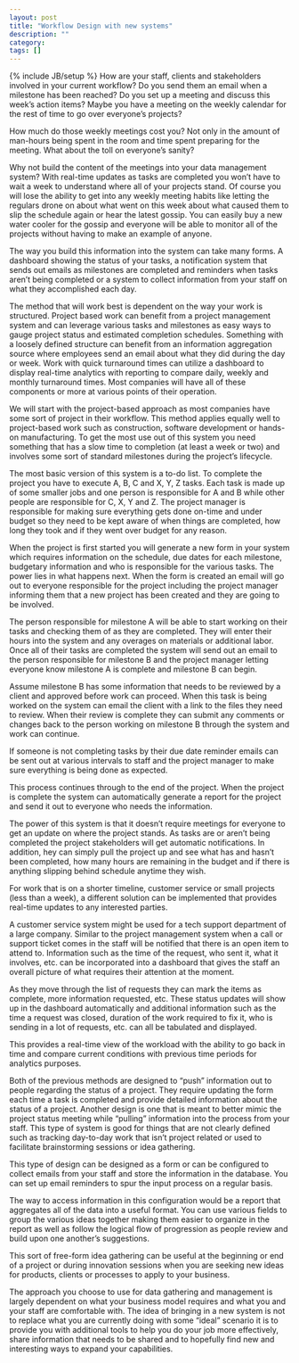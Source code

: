 ```yaml
---
layout: post
title: "Workflow Design with new systems"
description: ""
category: 
tags: []
---
```

{% include JB/setup %}
How are your staff, clients and stakeholders involved in your current workflow? Do you send them an email when a milestone has been reached? Do you set up a meeting and discuss this week’s action items? Maybe you have a meeting on the weekly calendar for the rest of time to go over everyone’s projects?

How much do those weekly meetings cost you? Not only in the amount of man-hours being spent in the room and time spent preparing for the meeting. What about the toll on everyone’s sanity? 

Why not build the content of the meetings into your data management system? With real-time updates as tasks are completed you won’t have to wait a week to understand where all of your projects stand. Of course you will lose the ability to get into any weekly meeting habits like letting the regulars drone on about what went on this week about what caused them to slip the schedule again or hear the latest gossip. You can easily buy a new water cooler for the gossip and everyone will be able to monitor all of the projects without having to make an example of anyone.

The way you build this information into the system can take many forms. A dashboard showing the status of your tasks, a notification system that sends out emails as milestones are completed and reminders when tasks aren’t being completed or a system to collect information from your staff on what they accomplished each day.

The method that will work best is dependent on the way your work is structured. Project based work can benefit from a project management system and can leverage various tasks and milestones as easy ways to gauge project status and estimated completion schedules. Something with a loosely defined structure can benefit from an information aggregation source where employees send an email about what they did during the day or week. Work with quick turnaround times can utilize a dashboard to display real-time analytics with reporting to compare daily, weekly and monthly turnaround times. Most companies will have all of these components or more at various points of their operation. 

We will start with the project-based approach as most companies have some sort of project in their workflow. This method applies equally well to project-based work such as construction, software development or hands-on manufacturing. To get the most use out of this system you need something that has a slow time to completion (at least a week or two) and involves some sort of standard milestones during the project’s lifecycle.

The most basic version of this system is a to-do list. To complete the project you have to execute A, B, C and X, Y, Z tasks. Each task is made up of some smaller jobs and one person is responsible for A and B while other people are responsible for C, X, Y and Z. The project manager is responsible for making sure everything gets done on-time and under budget so they need to be kept aware of when things are completed, how long they took and if they went over budget for any reason.

When the project is first started you will generate a new form in your system which requires information on the schedule, due dates for each milestone, budgetary information and who is responsible for the various tasks. The power lies in what happens next.
When the form is created an email will go out to everyone responsible for the project including the project manager informing them that a new project has been created and they are going to be involved.

The person responsible for milestone A will be able to start working on their tasks and checking them of as they are completed. They will enter their hours into the system and any overages on materials or additional labor. Once all of their tasks are completed the system will send out an email to the person responsible for milestone B and the project manager letting everyone know milestone A is complete and milestone B can begin.

Assume milestone B has some information that needs to be reviewed by a client and approved before work can proceed. When this task is being worked on the system can email the client with a link to the files they need to review. When their review is complete they can submit any comments or changes back to the person working on milestone B through the system and work can continue.

If someone is not completing tasks by their due date reminder emails can be sent out at various intervals to staff and the project manager to make sure everything is being done as expected.

This process continues through to the end of the project. When the project is complete the system can automatically generate a report for the project and send it out to everyone who needs the information.

The power of this system is that it doesn’t require meetings for everyone to get an update on where the project stands. As tasks are or aren’t being completed the project stakeholders will get automatic notifications. In addition, hey can simply pull the project up and see what has and hasn’t been completed, how many hours are remaining in the budget and if there is anything slipping behind schedule anytime they wish. 

For work that is on a shorter timeline, customer service or small projects (less than a week), a different solution can be implemented that provides real-time updates to any interested parties.

A customer service system might be used for a tech support department of a large company. Similar to the project management system when a call or support ticket comes in the staff will be notified that there is an open item to attend to. Information such as the time of the request, who sent it, what it involves, etc. can be incorporated into a dashboard that gives the staff an overall picture of what requires their attention at the moment.

As they move through the list of requests they can mark the items as complete, more information requested, etc. These status updates will show up in the dashboard automatically and additional information such as the time a request was closed, duration of the work required to fix it, who is sending in a lot of requests, etc. can all be tabulated and displayed.

This provides a real-time view of the workload with the ability to go back in time and compare current conditions with previous time periods for analytics purposes.

Both of the previous methods are designed to “push” information out to people regarding the status of a project. They require updating the form each time a task is completed and provide detailed information about the status of a project. 
Another design is one that is meant to better mimic the project status meeting while “pulling” information into the process from your staff. This type of system is good for things that are not clearly defined such as tracking day-to-day work that isn’t project related or used to facilitate brainstorming sessions or idea gathering.

This type of design can be designed as a form or can be configured to collect emails from your staff and store the information in the database. You can set up email reminders to spur the input process on a regular basis.

The way to access information in this configuration would be a report that aggregates all of the data into a useful format. You can use various fields to group the various ideas together making them easier to organize in the report as well as follow the logical flow of progression as people review and build upon one another’s suggestions.

This sort of free-form idea gathering can be useful at the beginning or end of a project or during innovation sessions when you are seeking new ideas for products, clients or processes to apply to your business.

The approach you choose to use for data gathering and management is largely dependent on what your business model requires and what you and your staff are comfortable with. The idea of bringing in a new system is not to replace what you are currently doing with some “ideal” scenario it is to provide you with additional tools to help you do your job more effectively, share information that needs to be shared and to hopefully find new and interesting ways to expand your capabilities.